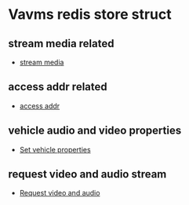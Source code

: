 # Vavms redis store struct

## stream media related 

* [stream media](stream_media.md)

## access addr related

* [access addr](access_addr.md)

## vehicle audio and video properties

* [Set vehicle properties](vehicle_properties.md)

## request video and audio stream

* [Request video and audio](stream.md)
